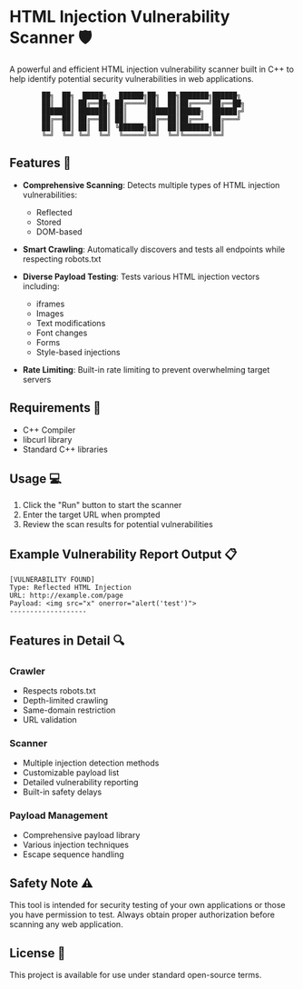 
# HTML Injection Vulnerability Scanner 🛡️

A powerful and efficient HTML injection vulnerability scanner built in C++ to help identify potential security vulnerabilities in web applications.

```
        ██╗  ██╗  █████╗   ██████╗██╗  ██╗███████╗██████╗ 
        ██║  ██║ ██╔══██╗ ██╔════╝██║  ██║██╔════╝██╔══██╗
        ███████║ ███████║ ██║     ███████║█████╗  ██████╔╝
        ██╔══██║ ██╔══██║ ██║     ██╔══██║██╔══╝  ██╔═══╝ 
        ██║  ██║ ██║  ██║ ╚██████╗██║  ██║███████╗██║     
        ╚═╝  ╚═╝ ╚═╝  ╚═╝  ╚═════╝╚═╝  ╚═╝╚══════╝╚═╝     
```

## Features 🚀

- **Comprehensive Scanning**: Detects multiple types of HTML injection vulnerabilities:
  - Reflected
  - Stored
  - DOM-based

- **Smart Crawling**: Automatically discovers and tests all endpoints while respecting robots.txt

- **Diverse Payload Testing**: Tests various HTML injection vectors including:
  - iframes
  - Images
  - Text modifications
  - Font changes
  - Forms
  - Style-based injections

- **Rate Limiting**: Built-in rate limiting to prevent overwhelming target servers

## Requirements 🔧

- C++ Compiler
- libcurl library
- Standard C++ libraries

## Usage 💻

1. Click the "Run" button to start the scanner
2. Enter the target URL when prompted
3. Review the scan results for potential vulnerabilities

## Example Vulnerability Report Output 📋

```
[VULNERABILITY FOUND]
Type: Reflected HTML Injection
URL: http://example.com/page
Payload: <img src="x" onerror="alert('test')">
-------------------
```

## Features in Detail 🔍

### Crawler
- Respects robots.txt
- Depth-limited crawling
- Same-domain restriction
- URL validation

### Scanner
- Multiple injection detection methods
- Customizable payload list
- Detailed vulnerability reporting
- Built-in safety delays

### Payload Management
- Comprehensive payload library
- Various injection techniques
- Escape sequence handling

## Safety Note ⚠️

This tool is intended for security testing of your own applications or those you have permission to test. Always obtain proper authorization before scanning any web application.

## License 📄

This project is available for use under standard open-source terms.
